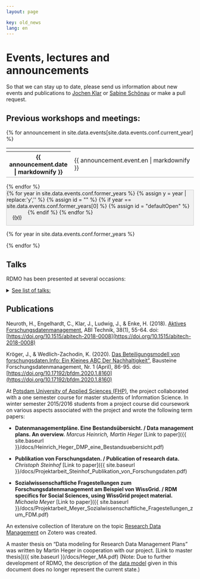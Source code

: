 ```yaml
---
layout: page

key: old_news
lang: en
---
```


<style>
.tab {
  overflow: hidden;
  border: 1px solid #ccc;
  background-color: #f1f1f1;
}

.tab button {
  background-color: inherit;
  float: left;
  border: none;
  outline: none;
  cursor: pointer;
  padding: 14px 16px;
  transition: 0.3s;
}

.tab button:hover {
  background-color: #ddd;
}

.tab button.active {
  background-color: #ccc;
}

.tabcontent {
  display: none;
  padding: 6px 12px;
  border: 1px solid #ccc;
  border-top: none;
  height: 600px;
  overflow: auto;
}
</style>

# Events, lectures and announcements

So that we can stay up to date, please send us information about new events and publications to <a href="mailto:mail@jochenklar.de">Jochen Klar</a> or <a href="mailto:schoenau@ ub.rwth-aachen.de">Sabine Schönau</a> or make a pull request.

## Previous workshops and meetings:


{% for announcement in site.data.events[site.data.events.conf.current_year] %}
  <table style="width: 100%;">
    <tr>
      <th style="width: 20%;"/>
      <td style="width: 80%; padding-left:10px;"/>
    </tr>
    <tr style="border-bottom: 1pt solid darkgrey;">
      <th style="width: 20%;">{{ announcement.date | markdownify }}</th>
      <td style="width: 90%; padding-left:10px;">{{ announcement.event.en | markdownify }}</td>
    </tr>
  </table>
{% endfor %}

<br/>

<div class="tab">
  {% for year in site.data.events.conf.former_years %}
  {% assign y = year | replace:'y','' %}
  {% assign id = "" %}
  {% if year == site.data.events.conf.former_years[0] %}
    {% assign id = "defaultOpen" %}
  {% endif %}
    <button class="tablinks" onclick="openYear(event, '{{year}}')" id="{{id}}">{{y}}</button>
  {% endfor %}
</div>

{% for year in site.data.events.conf.former_years %}
  <div id="{{year}}" class="tabcontent">
    {% for event in site.data.events[year] %}
      <table style="width: 100%;">
        <tr>
          <th style="width: 20%;"/>
          <td style="width: 80%; padding-left:10px;"/>
        </tr>
        <tr style="border-bottom: 1pt solid darkgrey;">
          <th style="width: 20%;">{{ event.date | markdownify }}</th>
          <td style="width: 90%; padding-left:10px;">{{ event.event.en | markdownify }}</td>
        </tr>
      </table>
    {% endfor %}

  </div>
{% endfor %}



## Talks

RDMO has been presented at several occasions:<br/>
<details>
  <summary style="list-style-image: &#9658;"><u>See list of talks:</u></summary>
  <ul class="talks">
{% for talk in site.data.talks %}
    <li>
        {% if talk.url %}
            <a href="{{ talk.url }}">{{ talk.event }}</a>, {{ talk.date|date: "%d. %m. %Y" }}, {{ talk.place }}
        {% else %}
            {{ talk.event }}, {{ talk.date|date: "%d. %m. %Y" }}, {{ talk.place }}
        {% endif %}
        <br />
        <strong>{{ talk.title }}</strong>
        <br />
        <i>{{ talk.authors }}</i>
        <br />
        {% if talk.abstract %}
            <a href="{{ talk.abstract }}">Abstract</a>
        {% endif %}
        {% if talk.proceeding %}
            <a href="{{ talk.proceeding }}">Proceeding</a>
        {% endif %}
        {% if talk.slides %}
            <a href="{{ talk.slides }}">Folien</a>
        {% endif %}
        {% if talk.recording %}
            <a href="{{ talk.recording }}">Aufzeichnung</a>
        {% endif %}
        {% if talk.poster %}
            <a href="{{ talk.poster }}">Poster</a>
        {% endif %}
    </li>
{% endfor %}
</ul>
</details>


## Publications

Neuroth, H., Engelhardt, C., Klar, J., Ludwig, J., & Enke, H. (2018). [Aktives Forschungsdatenmanagement](https://www.degruyter.com/view/journals/abitech/38/1/article-p55.xml), ABI Technik, 38(1), 55-64. doi: [https://doi.org/10.1515/abitech-2018-0008](https://doi.org/10.1515/abitech-2018-0008)

Kröger, J., & Wedlich-Zachodin, K. (2020). [Das Beteiligungsmodell von forschungsdaten.Info: Ein Kleines ABC Der Nachhaltigkeit“](/docs/das_beteiligungsmodel.pdf), Bausteine Forschungsdatenmanagement, Nr. 1 (April), 86-95. doi: [https://doi.org/10.17192/bfdm.2020.1.8160](https://doi.org/10.17192/bfdm.2020.1.8160)

At [Potsdam University of Applied Sciences (FHP)](http://www.fh-potsdam.de/), the project collaborated with a one semester course for master students of Information Science. In winter semester 2015/2016 students from a project course did coursework on various aspects associated with the project and wrote the following term papers:

* **Datenmanagementpläne. Eine Bestandsübersicht. / Data management plans. An overview.**
*Marcus Heinrich, Martin Heger*
[Link to paper]({{ site.baseurl }}/docs/Heinrich_Heger_DMP_eine_Bestandsuebersicht.pdf)

* **Publikation von Forschungsdaten. / Publication of research data.**
*Christoph Steinhof*
[Link to paper]({{ site.baseurl }}/docs/Projektarbeit_Steinhof_Publikation_von_Forschungsdaten.pdf)

* **Sozialwissenschaftliche Fragestellungen zum Forschungsdatenmanagement am Beispiel von WissGrid. / RDM specifics for Social Sciences, using WissGrid project material.**
*Michaela Meyer*
[Link to paper]({{ site.baseurl }}/docs/Projektarbeit_Meyer_Sozialwissenschaftliche_Fragestellungen_zum_FDM.pdf)

An extensive collection of literature on the topic [Research Data Management](https://www.zotero.org/groups/forschungsdaten/items) on Zotero was created.

A master thesis on “Data modeling for Research Data Management Plans” was written by Martin Heger in cooperation with our project.
[Link to master thesis]({{ site.baseurl }}/docs/Heger_MA.pdf)
(Note: Due to further development of RDMO, the description of the [data model](https://rdmo.readthedocs.io/en/latest/management/domain.html#attributes-entities-and-the-data-model-refactoring) given in this document does no longer represent the current state.)


<script>
function openYear(evt, yearName) {
  var i, tabcontent, tablinks;

  tabcontent = document.getElementsByClassName("tabcontent");
  for (i = 0; i < tabcontent.length; i++) {
    tabcontent[i].style.display = "none";
  }

  tablinks = document.getElementsByClassName("tablinks");
  for (i = 0; i < tablinks.length; i++) {
    tablinks[i].className = tablinks[i].className.replace(" active", "");
  }

  document.getElementById(yearName).style.display = "block";
  evt.currentTarget.className += " active";
}
document.getElementById("defaultOpen").click();
</script>
